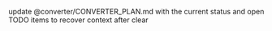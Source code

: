 update @converter/CONVERTER_PLAN.md with the current status and open TODO items to recover context after clear
